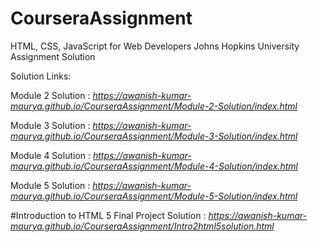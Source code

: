 # CourseraAssignment
HTML, CSS, JavaScript for Web Developers  Johns Hopkins University Assignment Solution

Solution Links:

Module 2 Solution : *https://awanish-kumar-maurya.github.io/CourseraAssignment/Module-2-Solution/index.html*

Module 3 Solution : *https://awanish-kumar-maurya.github.io/CourseraAssignment/Module-3-Solution/index.html*

Module 4 Solution : *https://awanish-kumar-maurya.github.io/CourseraAssignment/Module-4-Solution/index.html*

Module 5 Solution : *https://awanish-kumar-maurya.github.io/CourseraAssignment/Module-5-Solution/index.html*
<br>

#Introduction to HTML 5
Final Project Solution : *https://awanish-kumar-maurya.github.io/CourseraAssignment/Intro2html5solution.html*
